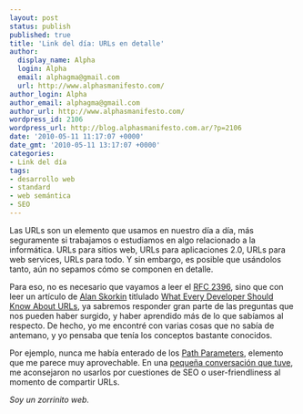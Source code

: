 ```yaml
---
layout: post
status: publish
published: true
title: 'Link del día: URLs en detalle'
author:
  display_name: Alpha
  login: Alpha
  email: alphagma@gmail.com
  url: http://www.alphasmanifesto.com/
author_login: Alpha
author_email: alphagma@gmail.com
author_url: http://www.alphasmanifesto.com/
wordpress_id: 2106
wordpress_url: http://blog.alphasmanifesto.com.ar/?p=2106
date: '2010-05-11 11:17:07 +0000'
date_gmt: '2010-05-11 13:17:07 +0000'
categories:
- Link del día
tags:
- desarrollo web
- standard
- web semántica
- SEO
---
```


Las URLs son un elemento que usamos en nuestro día a día, más seguramente si trabajamos o estudiamos en algo relacionado a la informática. URLs para sitios web, URLs para aplicaciones 2.0, URLs para web services, URLs para todo. Y sin embargo, es posible que usándolos tanto, aún no sepamos cómo se componen en detalle.

Para eso, no es necesario que vayamos a leer el [RFC 2396](http://www.ietf.org/rfc/rfc2396.txt), sino que con leer un artículo de [Alan Skorkin](http://www.skorks.com/) titlulado [What Every Developer Should Know About URLs](http://www.skorks.com/2010/05/what-every-developer-should-know-about-urls/), ya sabremos responder gran parte de las preguntas que nos pueden haber surgido, y haber aprendido más de lo que sabíamos al respecto. De hecho, yo me encontré con varias cosas que no sabía de antemano, y yo pensaba que tenía los conceptos bastante conocidos.

Por ejemplo, nunca me había enterado de los [Path Parameters](http://doriantaylor.com/policy/http-url-path-parameter-syntax), elemento que me parece muy aprovechable. En una [pequeña conversación que tuve](http://foros.3dgames.com.ar/programacion.97/619454.web-url-path-parameters.html), me aconsejaron no usarlos por cuestiones de SEO o user-friendliness al momento de compartir URLs.

_Soy un zorrinito web._
